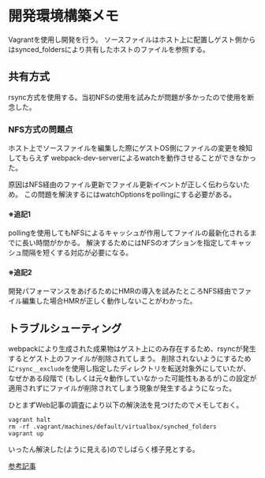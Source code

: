 # 開発環境構築メモ
Vagrantを使用し開発を行う。
ソースファイルはホスト上に配置しゲスト側からはsynced_foldersにより共有したホストのファイルを参照する。

## 共有方式
rsync方式を使用する。当初NFSの使用を試みたが問題が多かったので使用を断念した。

### NFS方式の問題点
ホスト上でソースファイルを編集した際にゲストOS側にファイルの変更を検知してもらえず
webpack-dev-serverによるwatchを動作させることができなかった。

原因はNFS経由のファイル更新でファイル更新イベントが正しく伝わらないため。
この問題を解決するにはwatchOptionsをpollingにする必要がある。

#### ※追記1
pollingを使用してもNFSによるキャッシュが作用してファイルの最新化されるまでに長い時間がかかる。
解決するためにはNFSのオプションを指定してキャッシュ間隔を短くする対応が必要になる。

#### ※追記2
開発パフォーマンスをあげるためにHMRの導入を試みたところNFS経由でファイル編集した場合HMRが正しく動作しないことがわかった。

## トラブルシューティング
webpackにより生成された成果物はゲスト上にのみ存在するため、rsyncが発生するとゲスト上のファイルが削除されてしまう。
削除されないようにするために`rsync__exclude`を使用し指定したディレクトリを転送対象外にしていたが、なぜかある段階で
(もしくは元々動作していなかった可能性もあるが)この設定が適用されずにファイルが削除されてしまう現象が発生するようになった。

ひとまずWeb記事の調査により以下の解決法を見つけたのでメモしておく。

```
vagrant halt
rm -rf .vagrant/machines/default/virtualbox/synched_folders
vagrant up
```

いったん解決した(ように見える)のでしばらく様子見とする。

[参考記事](https://www.lancard.com/blog/2015/04/07/vagrant-rsync-auto-%E3%81%A7-rsync__exclude-%E3%82%92%E5%A4%89%E6%9B%B4%E3%81%97%E3%81%A6%E3%82%82%E5%8F%8D%E6%98%A0%E3%81%95%E3%82%8C%E3%81%AA%E3%81%84%E5%A0%B4%E5%90%88/)
